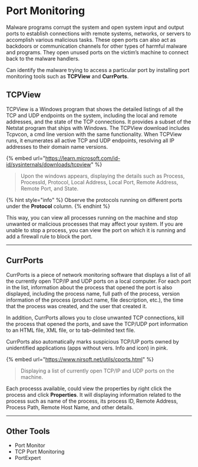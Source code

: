 # Port Monitoring

Malware programs corrupt the system and open system input and output ports to establish connections with remote systems, networks, or servers to accomplish various malicious tasks. These open ports can also act as backdoors or communication channels for other types of harmful malware and programs. They open unused ports on the victim’s machine to connect back to the malware handlers.

Can identify the malware trying to access a particular port by installing port monitoring tools such as **TCPView** and **CurrPorts**.

## TCPView

TCPView is a Windows program that shows the detailed listings of all the TCP and UDP endpoints on the system, including the local and remote addresses, and the state of the TCP connections. It provides a subset of the Netstat program that ships with Windows. The TCPView download includes Tcpvcon, a cmd line version with the same functionality. When TCPView runs, it enumerates all active TCP and UDP endpoints, resolving all IP addresses to their domain name versions.

{% embed url="https://learn.microsoft.com/id-id/sysinternals/downloads/tcpview" %}

> Upon the windows appears, displaying the details such as Process, ProcessId, Protocol, Local Address, Local Port, Remote Address, Remote Port, and State.

{% hint style="info" %}
Observe the protocols running on different ports under the **Protocol** column.
{% endhint %}

This way, you can view all processes running on the machine and stop unwanted or malicious processes that may affect your system. If you are unable to stop a process, you can view the port on which it is running and add a firewall rule to block the port.

***

## CurrPorts

CurrPorts is a piece of network monitoring software that displays a list of all the currently open TCP/IP and UDP ports on a local computer. For each port in the list, information about the process that opened the port is also displayed, including the process name, full path of the process, version information of the process (product name, file description, etc.), the time that the process was created, and the user that created it.

In addition, CurrPorts allows you to close unwanted TCP connections, kill the process that opened the ports, and save the TCP/UDP port information to an HTML file, XML file, or to tab-delimited text file.

CurrPorts also automatically marks suspicious TCP/UP ports owned by unidentified applications (apps without vers. Info and icon) in pink.

{% embed url="https://www.nirsoft.net/utils/cports.html" %}

> Displaying a list of currently open TCP/IP and UDP ports on the machine.

Each processs available, could view the properties by right click the process and click **Properties**. It will displaying information related to the process such as name of the process, its process ID, Remote Address, Process Path, Remote Host Name, and other details.

***

## Other Tools

* Port Monitor
* TCP Port Monitoring
* PortExpert

